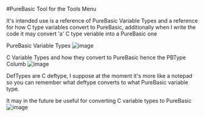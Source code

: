 #PureBasic Tool for the Tools Menu

It's intended use is a reference of PureBasic Variable Types and a reference for how C type variables convert to PureBasic, additionally when I write the code it may convert 'a' C type veriable into a PureBasic one

PureBasic Variable Types
![image](https://github.com/melony-cmd/PB-CTypeTable/assets/66537589/3eb47af6-1ff8-4ab3-bd3c-bc20df1347c9)

C Variable Types and how they convert to PureBasic hence the PBType Columb
![image](https://github.com/melony-cmd/PB-CTypeTable/assets/66537589/eb09de56-9f07-4021-a3f8-632d0ef68fa4)

DefTypes are C deftype, I suppose at the moment it's more like a notepad so you can remember what deftype converts to what PureBasic variable type.

It may in the future be useful for converting C variable types to PureBasic
![image](https://github.com/melony-cmd/PB-CTypeTable/assets/66537589/a2f53d93-f376-4431-a5f7-1b071ae4ae86)


